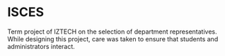# ISCES
Term project of IZTECH on the selection of department representatives. While designing this project, care was taken to ensure that students and administrators interact.

